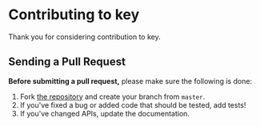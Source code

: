 # Contributing to key

Thank you for considering contribution to key.

## Sending a Pull Request

**Before submitting a pull request,** please make sure the following is done:

1. Fork [the repository](https://github.com/gactjs/key) and create your branch from `master`.
2. If you've fixed a bug or added code that should be tested, add tests!
3. If you've changed APIs, update the documentation.
